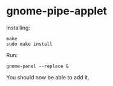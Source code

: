 gnome-pipe-applet
=================

Installing:

    make
    sudo make install

Run:

    gnome-panel --replace &

You should now be able to add it.
